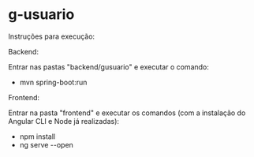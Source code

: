 # g-usuario

Instruções para execução:


Backend:

Entrar nas pastas "backend/gusuario" e executar o comando:

- mvn spring-boot:run


Frontend: 

Entrar na pasta "frontend" e executar os comandos (com a instalação do Angular CLI e Node já realizadas): 

- npm install
- ng serve --open
